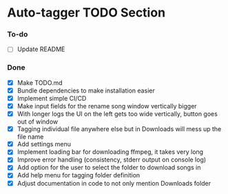 # Auto-tagger TODO Section

### To-do
- [ ] Update README

### Done
- [x] Make TODO.md
- [x] Bundle dependencies to make installation easier
- [x] Implement simple CI/CD
- [x] Make input fields for the rename song window vertically bigger
- [x] With longer logs the UI on the left gets too wide vertically, button goes out of window
- [x] Tagging individual file anywhere else but in Downloads will mess up the file name
- [x] Add settings menu
- [x] Implement loading bar for downloading ffmpeg, it takes very long
- [x] Improve error handling (consistency, stderr output on console log)
- [x] Add option for the user to select the folder to download songs in
- [x] Add help menu for tagging folder definition
- [x] Adjust documentation in code to not only mention Downloads folder